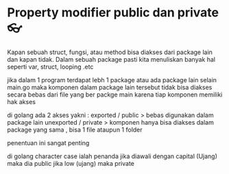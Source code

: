 

# Property modifier public dan private 👓
Kapan sebuah struct, fungsi, atau method bisa diakses dari package lain dan kapan tidak.
Dalam sebuah package pasti kita menuliskan banyak hal seperti var, struct, looping .etc

jika dalam 1 program terdapat lebh 1 package atau ada package lain selain main.go 
maka komponen dalam package lain tersebut tidak bisa diakses secara bebas dari file yang ber packge main karena tiap komponen memiliki hak akses

di golang ada 2 akses yakni :
exported / public > bebas digunakan dalam package lain
unexported / private > komponen hanya bisa diakses dalam package yang sama , bisa 1 file ataupun 1 folder

penentuan ini sangat penting

di golang character case ialah penanda jika diawali dengan capital (Ujang) maka dia public
jika low (ujang) maka private 

